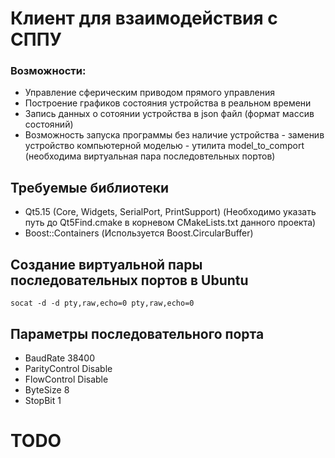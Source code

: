 # Клиент для взаимодействия с СППУ

### Возможности:
- Управление сферическим приводом прямого управления
- Построение графиков состояния устройства в реальном времени
- Запись данных о сотоянии устройства в json  файл (формат массив состояний)
- Возможность запуска программы без наличие устройства -
заменив устройство компьютерной моделью - утилита model_to_comport 
(необходима виртуальная пара последовтельных портов)

## Требуемые библиотеки

- Qt5.15 (Core, Widgets, SerialPort, PrintSupport)
(Необходимо указать путь до Qt5Find.cmake в корневом CMakeLists.txt данного проекта)
- Boost::Containers (Используется Boost.CircularBuffer)
## Создание виртуальной пары последовательных портов в Ubuntu

```commandline
socat -d -d pty,raw,echo=0 pty,raw,echo=0
```

## Параметры последовательного порта

- BaudRate 38400
- ParityControl Disable
- FlowControl Disable
- ByteSize 8
- StopBit 1

# TODO
